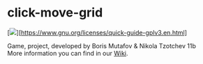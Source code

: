 # click-move-grid

[![](https://img.shields.io/badge/license-GPL--3.0-red.svg)][https://www.gnu.org/licenses/quick-guide-gplv3.en.html]

Game, project, developed by Boris Mutafov &amp; Nikola Tzotchev 11b <br />
More information you can find in our [Wiki](https://github.com/mutafow/click-move-grid/wiki).
